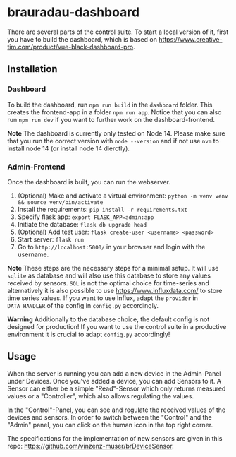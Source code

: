 # brauradau-dashboard

There are several parts of the control suite. To start a local version of it, first you have to build the dashboard, which is based on https://www.creative-tim.com/product/vue-black-dashboard-pro.

## Installation
### Dashboard

To build the dashboard, run `npm run build` in the `dashboard` folder. This creates the frontend-app in a folder `npm run app`. Notice that you can also run `npm run dev` if you want to further work on the dashboard-frontend.

**Note**
The dashboard is currently only tested on Node 14. Please make sure that you run the correct version with `node --version` and if not use `nvm` to install node 14 (or install node 14 dierctly).

### Admin-Frontend

Once the dashboard is built, you can run the webserver.

1. (Optional) Make and activate a virtual environment: `python -m venv venv && source venv/bin/activate`
2. Install the requirements: `pip install -r requirements.txt`
3. Specify flask app: `export FLASK_APP=admin:app`
4. Initiate the database: `flask db upgrade head`
5. (Optional) Add test user: `flask create-user <username> <password>`
6. Start server: `flask run`
7. Go to `http://localhost:5000/` in your browser and login with the username.

**Note**
These steps are the necessary steps for a minimal setup. It will use `sqlite` as database and will also use this database to store any values received by sensors. `SQL` is not the optimal choice for time-series and alternatively it is also possible to use https://www.influxdata.com/ to store time series values. If you want to use Influx, adapt the `provider` in `DATA_HANDLER` of the config in `config.py` accordingly.

**Warning**
Additionally to the database choice, the default config is not designed for production! If you want to use the control suite in a productive environment it is crucial to adapt `config.py` accordingly!

## Usage

When the server is running you can add a new device in the Admin-Panel under Devices. Once you've added a device, you can add Sensors to it. A Sensor can either be a simple "Read"-Sensor which only returns measured values or a "Controller", which also allows regulating the values. 

In the "Control"-Panel, you can see and regulate the received values of the devices and sensors. In order to switch between the "Control" and the "Admin" panel, you can click on the human icon in the top right corner.

The specifications for the implementation of new sensors are given in this repo: https://github.com/vinzenz-muser/brDeviceSensor.

